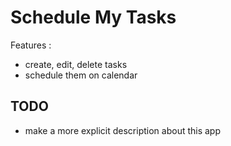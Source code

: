 # Schedule My Tasks

Features :

- create, edit, delete tasks
- schedule them on calendar

## TODO

- make a more explicit description about this app